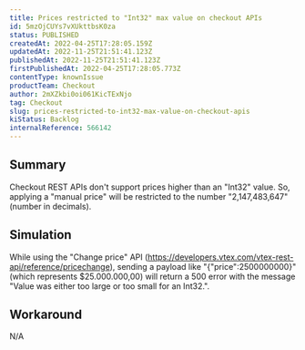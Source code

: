 ```yaml
---
title: Prices restricted to "Int32" max value on checkout APIs
id: 5mzOjCUYs7vXUkttbsK0za
status: PUBLISHED
createdAt: 2022-04-25T17:28:05.159Z
updatedAt: 2022-11-25T21:51:41.123Z
publishedAt: 2022-11-25T21:51:41.123Z
firstPublishedAt: 2022-04-25T17:28:05.773Z
contentType: knownIssue
productTeam: Checkout
author: 2mXZkbi0oi061KicTExNjo
tag: Checkout
slug: prices-restricted-to-int32-max-value-on-checkout-apis
kiStatus: Backlog
internalReference: 566142
---
```


## Summary


Checkout REST APIs don't support prices higher than an "Int32" value. So, applying a "manual price" will be restricted to the number "2,147,483,647" (number in decimals).



## Simulation


While using the "Change price" API (https://developers.vtex.com/vtex-rest-api/reference/pricechange), sending a payload like "{"price":2500000000}" (which represents $25.000.000,00) will return a 500 error with the message "Value was either too large or too small for an Int32.".



## Workaround


N/A

